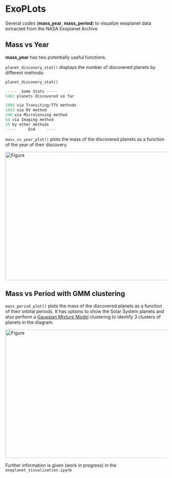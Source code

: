 # ExoPLots

Several codes (**mass_year**, **mass_period**) to visualize exoplanet data extracted from the NASA Exoplanet Archive



## Mass vs Year

**mass_year** has two potentially useful functions.

``planet_discovery_stat()``  displays the number of discovered planets by different methods:


```python
planet_discovery_stat()

-----  Some Stats -----
5463 planets discovered so far

1088 via Transiting/TTV methods
1043 via RV method
200 via Microlensing method
64 via Imaging method
35 by other methods
-----     End     ----
```
``mass_vs_year_plot()``  plots the mass of the discovered planets as a function of the year of their discovery.

<img src="https://github.com/vadibekyan/ExoPLots/assets/25388659/c878719a-9464-489f-a22f-ed83dfd28dcd" alt="Figure" width="600" height="400">

## Mass vs Period with GMM clustering

``mass_period_plot()``  plots the mass of the discovered planets as a function of their orbital periods. It has options to show the Solar System planets and also perform a [Gaussian Mixture Model](https://scikit-learn.org/stable/modules/mixture.html) clustering to identify 3 clusters of planets in the diagram.

<img src="https://github.com/vadibekyan/ExoPLots/assets/25388659/48aab43c-3f11-45de-880a-5f30e1658c42" alt="Figure" width="600" height="400">



Further information is given (work in progress) in the ``exoplanet_visualization.ipynb``
